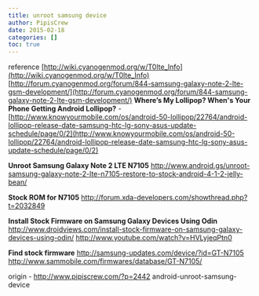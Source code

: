 ```yaml
---
title: unroot samsung device
author: PipisCrew
date: 2015-02-18
categories: []
toc: true
---
```


reference
[http://wiki.cyanogenmod.org/w/T0lte_Info](http://wiki.cyanogenmod.org/w/T0lte_Info)
[http://forum.cyanogenmod.org/forum/844-samsung-galaxy-note-2-lte-gsm-development/](http://forum.cyanogenmod.org/forum/844-samsung-galaxy-note-2-lte-gsm-development/)
**Where’s My Lollipop? When's Your Phone Getting Android Lollipop?** - [http://www.knowyourmobile.com/os/android-50-lollipop/22764/android-lollipop-release-date-samsung-htc-lg-sony-asus-update-schedule/page/0/2](http://www.knowyourmobile.com/os/android-50-lollipop/22764/android-lollipop-release-date-samsung-htc-lg-sony-asus-update-schedule/page/0/2)

**Unroot Samsung Galaxy Note 2 LTE N7105**
http://www.android.gs/unroot-samsung-galaxy-note-2-lte-n7105-restore-to-stock-android-4-1-2-jelly-bean/

**Stock ROM for N7105**
http://forum.xda-developers.com/showthread.php?t=2032849

**Install Stock Firmware on Samsung Galaxy Devices Using Odin**
http://www.droidviews.com/install-stock-firmware-on-samsung-galaxy-devices-using-odin/
http://www.youtube.com/watch?v=HVLyjeqPtn0

**Find stock firmware**
http://samsung-updates.com/device/?id=GT-N7105
http://www.sammobile.com/firmwares/database/GT-N7105/

origin - http://www.pipiscrew.com/?p=2442 android-unroot-samsung-device